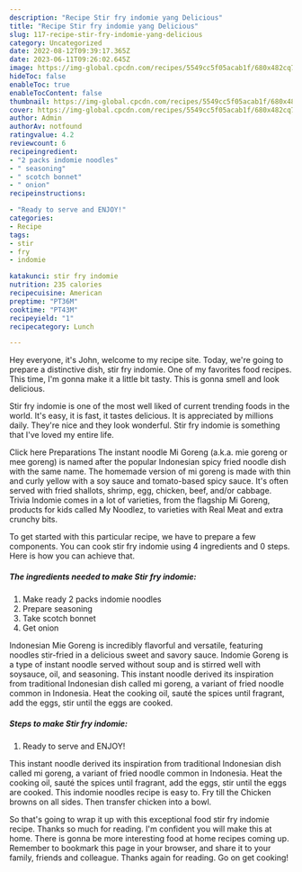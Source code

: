 ```yaml
---
description: "Recipe Stir fry indomie yang Delicious"
title: "Recipe Stir fry indomie yang Delicious"
slug: 117-recipe-stir-fry-indomie-yang-delicious
category: Uncategorized
date: 2022-08-12T09:39:17.365Z
date: 2023-06-11T09:26:02.645Z
image: https://img-global.cpcdn.com/recipes/5549cc5f05acab1f/680x482cq70/stir-fry-indomie-recipe-main-photo.jpg
hideToc: false
enableToc: true
enableTocContent: false
thumbnail: https://img-global.cpcdn.com/recipes/5549cc5f05acab1f/680x482cq70/stir-fry-indomie-recipe-main-photo.jpg
cover: https://img-global.cpcdn.com/recipes/5549cc5f05acab1f/680x482cq70/stir-fry-indomie-recipe-main-photo.jpg
author: Admin
authorAv: notfound
ratingvalue: 4.2
reviewcount: 6
recipeingredient:
- "2 packs indomie noodles"
- " seasoning"
- " scotch bonnet"
- " onion"
recipeinstructions:

- "Ready to serve and ENJOY!"
categories:
- Recipe
tags:
- stir
- fry
- indomie

katakunci: stir fry indomie 
nutrition: 235 calories
recipecuisine: American
preptime: "PT36M"
cooktime: "PT43M"
recipeyield: "1"
recipecategory: Lunch

---
```



Hey everyone, it's John, welcome to my recipe site. Today, we're going to prepare a distinctive dish, stir fry indomie. One of my favorites food recipes. This time, I'm gonna make it a little bit tasty. This is gonna smell and look delicious.

Stir fry indomie is one of the most well liked of current trending foods in the world. It's easy, it is fast, it tastes delicious. It is appreciated by millions daily. They're nice and they look wonderful. Stir fry indomie is something that I've loved my entire life.

Click here Preparations The instant noodle Mi Goreng (a.k.a. mie goreng or mee goreng) is named after the popular Indonesian spicy fried noodle dish with the same name. The homemade version of mi goreng is made with thin and curly yellow with a soy sauce and tomato-based spicy sauce. It&#39;s often served with fried shallots, shrimp, egg, chicken, beef, and/or cabbage. Trivia Indomie comes in a lot of varieties, from the flagship Mi Goreng, products for kids called My Noodlez, to varieties with Real Meat and extra crunchy bits.


To get started with this particular recipe, we have to prepare a few components. You can cook stir fry indomie using 4 ingredients and 0 steps. Here is how you can achieve that.

<!--inarticleads1-->

##### The ingredients needed to make Stir fry indomie:

1. Make ready 2 packs indomie noodles
1. Prepare  seasoning
1. Take  scotch bonnet
1. Get  onion


Indonesian Mie Goreng is incredibly flavorful and versatile, featuring noodles stir-fried in a delicious sweet and savory sauce. Indomie Goreng is a type of instant noodle served without soup and is stirred well with soysauce, oil, and seasoning. This instant noodle derived its inspiration from traditional Indonesian dish called mi goreng, a variant of fried noodle common in Indonesia. Heat the cooking oil, sauté the spices until fragrant, add the eggs, stir until the eggs are cooked. 

<!--inarticleads2-->

##### Steps to make Stir fry indomie:


1. Ready to serve and ENJOY!

This instant noodle derived its inspiration from traditional Indonesian dish called mi goreng, a variant of fried noodle common in Indonesia. Heat the cooking oil, sauté the spices until fragrant, add the eggs, stir until the eggs are cooked. This indomie noodles recipe is easy to. Fry till the Chicken browns on all sides. Then transfer chicken into a bowl. 

So that's going to wrap it up with this exceptional food stir fry indomie recipe. Thanks so much for reading. I'm confident you will make this at home. There is gonna be more interesting food at home recipes coming up. Remember to bookmark this page in your browser, and share it to your family, friends and colleague. Thanks again for reading. Go on get cooking!
